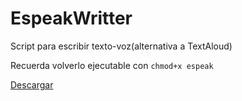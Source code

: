
# EspeakWritter

Script para escribir texto-voz(alternativa a TextAloud)

Recuerda volverlo ejecutable con `chmod+x espeak`

[Descargar](espeak)
